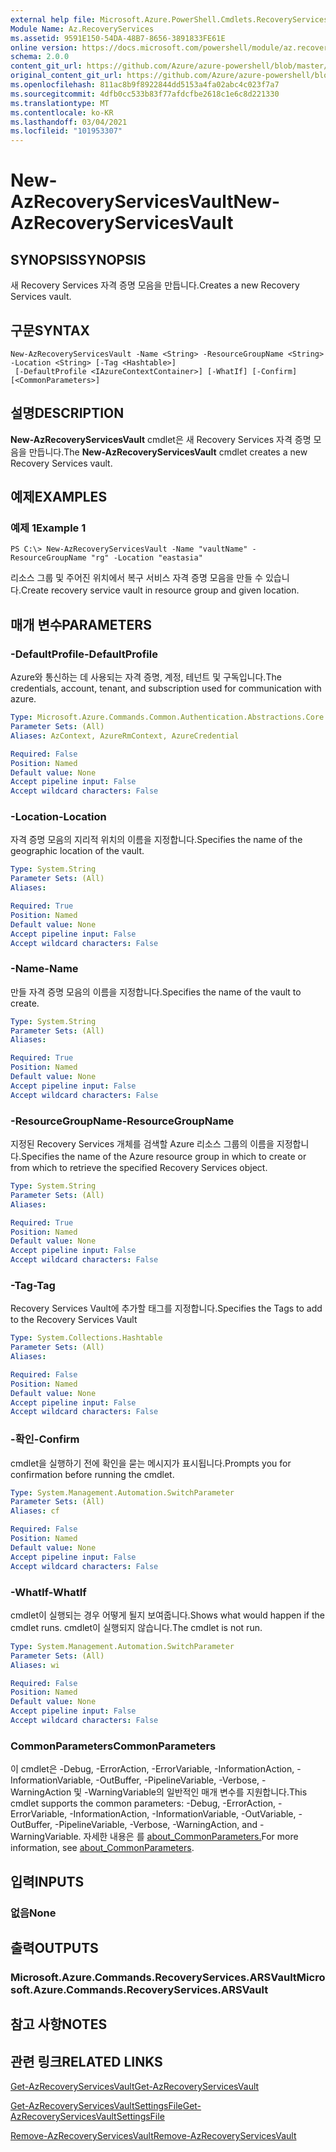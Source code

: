 ```yaml
---
external help file: Microsoft.Azure.PowerShell.Cmdlets.RecoveryServices.dll-Help.xml
Module Name: Az.RecoveryServices
ms.assetid: 9591E150-54DA-48B7-8656-3891833FE61E
online version: https://docs.microsoft.com/powershell/module/az.recoveryservices/new-azrecoveryservicesvault
schema: 2.0.0
content_git_url: https://github.com/Azure/azure-powershell/blob/master/src/RecoveryServices/RecoveryServices/help/New-AzRecoveryServicesVault.md
original_content_git_url: https://github.com/Azure/azure-powershell/blob/master/src/RecoveryServices/RecoveryServices/help/New-AzRecoveryServicesVault.md
ms.openlocfilehash: 811ac8b9f8922844dd5153a4fa02abc4c023f7a7
ms.sourcegitcommit: 4dfb0cc533b83f77afdcfbe2618c1e6c8d221330
ms.translationtype: MT
ms.contentlocale: ko-KR
ms.lasthandoff: 03/04/2021
ms.locfileid: "101953307"
---
```

# <span data-ttu-id="f3d6e-101">New-AzRecoveryServicesVault</span><span class="sxs-lookup"><span data-stu-id="f3d6e-101">New-AzRecoveryServicesVault</span></span>

## <span data-ttu-id="f3d6e-102">SYNOPSIS</span><span class="sxs-lookup"><span data-stu-id="f3d6e-102">SYNOPSIS</span></span>
<span data-ttu-id="f3d6e-103">새 Recovery Services 자격 증명 모음을 만듭니다.</span><span class="sxs-lookup"><span data-stu-id="f3d6e-103">Creates a new Recovery Services vault.</span></span>

## <span data-ttu-id="f3d6e-104">구문</span><span class="sxs-lookup"><span data-stu-id="f3d6e-104">SYNTAX</span></span>

```
New-AzRecoveryServicesVault -Name <String> -ResourceGroupName <String> -Location <String> [-Tag <Hashtable>]
 [-DefaultProfile <IAzureContextContainer>] [-WhatIf] [-Confirm] [<CommonParameters>]
```

## <span data-ttu-id="f3d6e-105">설명</span><span class="sxs-lookup"><span data-stu-id="f3d6e-105">DESCRIPTION</span></span>
<span data-ttu-id="f3d6e-106">**New-AzRecoveryServicesVault** cmdlet은 새 Recovery Services 자격 증명 모음을 만듭니다.</span><span class="sxs-lookup"><span data-stu-id="f3d6e-106">The **New-AzRecoveryServicesVault** cmdlet creates a new Recovery Services vault.</span></span>

## <span data-ttu-id="f3d6e-107">예제</span><span class="sxs-lookup"><span data-stu-id="f3d6e-107">EXAMPLES</span></span>

### <span data-ttu-id="f3d6e-108">예제 1</span><span class="sxs-lookup"><span data-stu-id="f3d6e-108">Example 1</span></span>
```
PS C:\> New-AzRecoveryServicesVault -Name "vaultName" -ResourceGroupName "rg" -Location "eastasia"
```

<span data-ttu-id="f3d6e-109">리소스 그룹 및 주어진 위치에서 복구 서비스 자격 증명 모음을 만들 수 있습니다.</span><span class="sxs-lookup"><span data-stu-id="f3d6e-109">Create recovery service vault in resource group and given location.</span></span>

## <span data-ttu-id="f3d6e-110">매개 변수</span><span class="sxs-lookup"><span data-stu-id="f3d6e-110">PARAMETERS</span></span>

### <span data-ttu-id="f3d6e-111">-DefaultProfile</span><span class="sxs-lookup"><span data-stu-id="f3d6e-111">-DefaultProfile</span></span>
<span data-ttu-id="f3d6e-112">Azure와 통신하는 데 사용되는 자격 증명, 계정, 테넌트 및 구독입니다.</span><span class="sxs-lookup"><span data-stu-id="f3d6e-112">The credentials, account, tenant, and subscription used for communication with azure.</span></span>

```yaml
Type: Microsoft.Azure.Commands.Common.Authentication.Abstractions.Core.IAzureContextContainer
Parameter Sets: (All)
Aliases: AzContext, AzureRmContext, AzureCredential

Required: False
Position: Named
Default value: None
Accept pipeline input: False
Accept wildcard characters: False
```

### <span data-ttu-id="f3d6e-113">-Location</span><span class="sxs-lookup"><span data-stu-id="f3d6e-113">-Location</span></span>
<span data-ttu-id="f3d6e-114">자격 증명 모음의 지리적 위치의 이름을 지정합니다.</span><span class="sxs-lookup"><span data-stu-id="f3d6e-114">Specifies the name of the geographic location of the vault.</span></span>

```yaml
Type: System.String
Parameter Sets: (All)
Aliases:

Required: True
Position: Named
Default value: None
Accept pipeline input: False
Accept wildcard characters: False
```

### <span data-ttu-id="f3d6e-115">-Name</span><span class="sxs-lookup"><span data-stu-id="f3d6e-115">-Name</span></span>
<span data-ttu-id="f3d6e-116">만들 자격 증명 모음의 이름을 지정합니다.</span><span class="sxs-lookup"><span data-stu-id="f3d6e-116">Specifies the name of the vault to create.</span></span>

```yaml
Type: System.String
Parameter Sets: (All)
Aliases:

Required: True
Position: Named
Default value: None
Accept pipeline input: False
Accept wildcard characters: False
```

### <span data-ttu-id="f3d6e-117">-ResourceGroupName</span><span class="sxs-lookup"><span data-stu-id="f3d6e-117">-ResourceGroupName</span></span>
<span data-ttu-id="f3d6e-118">지정된 Recovery Services 개체를 검색할 Azure 리소스 그룹의 이름을 지정합니다.</span><span class="sxs-lookup"><span data-stu-id="f3d6e-118">Specifies the name of the Azure resource group in which to create or from which to retrieve the specified Recovery Services object.</span></span>

```yaml
Type: System.String
Parameter Sets: (All)
Aliases:

Required: True
Position: Named
Default value: None
Accept pipeline input: False
Accept wildcard characters: False
```

### <span data-ttu-id="f3d6e-119">-Tag</span><span class="sxs-lookup"><span data-stu-id="f3d6e-119">-Tag</span></span>

<span data-ttu-id="f3d6e-120">Recovery Services Vault에 추가할 태그를 지정합니다.</span><span class="sxs-lookup"><span data-stu-id="f3d6e-120">Specifies the Tags to add to the Recovery Services Vault</span></span>

```yaml
Type: System.Collections.Hashtable
Parameter Sets: (All)
Aliases:

Required: False
Position: Named
Default value: None
Accept pipeline input: False
Accept wildcard characters: False
```

### <span data-ttu-id="f3d6e-121">-확인</span><span class="sxs-lookup"><span data-stu-id="f3d6e-121">-Confirm</span></span>
<span data-ttu-id="f3d6e-122">cmdlet을 실행하기 전에 확인을 묻는 메시지가 표시됩니다.</span><span class="sxs-lookup"><span data-stu-id="f3d6e-122">Prompts you for confirmation before running the cmdlet.</span></span>

```yaml
Type: System.Management.Automation.SwitchParameter
Parameter Sets: (All)
Aliases: cf

Required: False
Position: Named
Default value: None
Accept pipeline input: False
Accept wildcard characters: False
```

### <span data-ttu-id="f3d6e-123">-WhatIf</span><span class="sxs-lookup"><span data-stu-id="f3d6e-123">-WhatIf</span></span>
<span data-ttu-id="f3d6e-124">cmdlet이 실행되는 경우 어떻게 될지 보여줍니다.</span><span class="sxs-lookup"><span data-stu-id="f3d6e-124">Shows what would happen if the cmdlet runs.</span></span> <span data-ttu-id="f3d6e-125">cmdlet이 실행되지 않습니다.</span><span class="sxs-lookup"><span data-stu-id="f3d6e-125">The cmdlet is not run.</span></span>

```yaml
Type: System.Management.Automation.SwitchParameter
Parameter Sets: (All)
Aliases: wi

Required: False
Position: Named
Default value: None
Accept pipeline input: False
Accept wildcard characters: False
```

### <span data-ttu-id="f3d6e-126">CommonParameters</span><span class="sxs-lookup"><span data-stu-id="f3d6e-126">CommonParameters</span></span>
<span data-ttu-id="f3d6e-127">이 cmdlet은 -Debug, -ErrorAction, -ErrorVariable, -InformationAction, -InformationVariable, -OutBuffer, -PipelineVariable, -Verbose, -WarningAction 및 -WarningVariable의 일반적인 매개 변수를 지원합니다.</span><span class="sxs-lookup"><span data-stu-id="f3d6e-127">This cmdlet supports the common parameters: -Debug, -ErrorAction, -ErrorVariable, -InformationAction, -InformationVariable, -OutVariable, -OutBuffer, -PipelineVariable, -Verbose, -WarningAction, and -WarningVariable.</span></span> <span data-ttu-id="f3d6e-128">자세한 내용은 를 [about_CommonParameters.](http://go.microsoft.com/fwlink/?LinkID=113216)</span><span class="sxs-lookup"><span data-stu-id="f3d6e-128">For more information, see [about_CommonParameters](http://go.microsoft.com/fwlink/?LinkID=113216).</span></span>

## <span data-ttu-id="f3d6e-129">입력</span><span class="sxs-lookup"><span data-stu-id="f3d6e-129">INPUTS</span></span>

### <span data-ttu-id="f3d6e-130">없음</span><span class="sxs-lookup"><span data-stu-id="f3d6e-130">None</span></span>

## <span data-ttu-id="f3d6e-131">출력</span><span class="sxs-lookup"><span data-stu-id="f3d6e-131">OUTPUTS</span></span>

### <span data-ttu-id="f3d6e-132">Microsoft.Azure.Commands.RecoveryServices.ARSVault</span><span class="sxs-lookup"><span data-stu-id="f3d6e-132">Microsoft.Azure.Commands.RecoveryServices.ARSVault</span></span>

## <span data-ttu-id="f3d6e-133">참고 사항</span><span class="sxs-lookup"><span data-stu-id="f3d6e-133">NOTES</span></span>

## <span data-ttu-id="f3d6e-134">관련 링크</span><span class="sxs-lookup"><span data-stu-id="f3d6e-134">RELATED LINKS</span></span>

[<span data-ttu-id="f3d6e-135">Get-AzRecoveryServicesVault</span><span class="sxs-lookup"><span data-stu-id="f3d6e-135">Get-AzRecoveryServicesVault</span></span>](./Get-AzRecoveryServicesVault.md)

[<span data-ttu-id="f3d6e-136">Get-AzRecoveryServicesVaultSettingsFile</span><span class="sxs-lookup"><span data-stu-id="f3d6e-136">Get-AzRecoveryServicesVaultSettingsFile</span></span>](./Get-AzRecoveryServicesVaultSettingsFile.md)

[<span data-ttu-id="f3d6e-137">Remove-AzRecoveryServicesVault</span><span class="sxs-lookup"><span data-stu-id="f3d6e-137">Remove-AzRecoveryServicesVault</span></span>](./Remove-AzRecoveryServicesVault.md)



